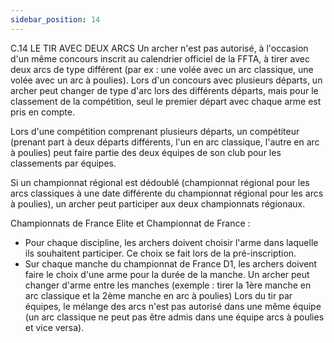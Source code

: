 ```yaml
---
sidebar_position: 14
---
```


C.14 LE TIR AVEC DEUX ARCS
Un archer n'est pas autorisé, à l'occasion d'un même concours inscrit au calendrier officiel de la FFTA, à
tirer avec deux arcs de type différent (par ex : une volée avec un arc classique, une volée avec un arc à
poulies).
Lors d'un concours avec plusieurs départs, un archer peut changer de type d'arc lors des différents
départs, mais pour le classement de la compétition, seul le premier départ avec chaque arme est pris en
compte.

Lors d'une compétition comprenant plusieurs départs, un compétiteur (prenant part à deux départs
différents, l'un en arc classique, l'autre en arc à poulies) peut faire partie des deux équipes de son club pour
les classements par équipes.

Si un championnat régional est dédoublé (championnat régional pour les arcs classiques à une date
différente du championnat régional pour les arcs à poulies), un archer peut participer aux deux
championnats régionaux.

Championnats de France Elite et Championnat de France :

- Pour chaque discipline, les archers doivent choisir l'arme dans laquelle ils souhaitent participer. Ce
  choix se fait lors de la pré-inscription.
- Sur chaque manche du championnat de France D1, les archers doivent faire le choix d'une arme
  pour la durée de la manche. Un archer peut changer d'arme entre les manches (exemple : tirer la
  1ère manche en arc classique et la 2ème manche en arc à poulies)
  Lors du tir par équipes, le mélange des arcs n'est pas autorisé dans une même équipe (un arc classique
  ne peut pas être admis dans une équipe arcs à poulies et vice versa).
